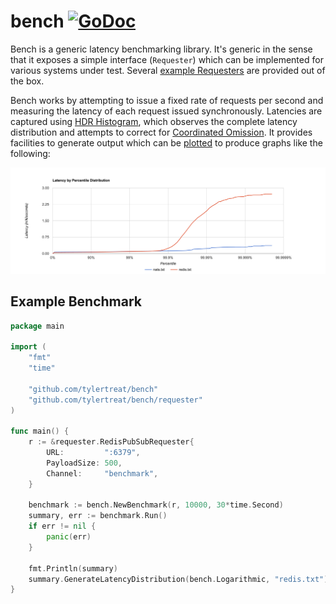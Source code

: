 # bench [![GoDoc](https://godoc.org/github.com/tylertreat/bench?status.svg)](https://godoc.org/github.com/tylertreat/bench)

Bench is a generic latency benchmarking library. It's generic in the sense that it exposes a simple interface (`Requester`) which can be implemented for various systems under test. Several [example Requesters](https://github.com/tylertreat/bench/tree/master/requester) are provided out of the box.

Bench works by attempting to issue a fixed rate of requests per second and measuring the latency of each request issued synchronously. Latencies are captured using [HDR Histogram](https://github.com/codahale/hdrhistogram), which observes the complete latency distribution and attempts to correct for [Coordinated Omission](https://groups.google.com/forum/#!msg/mechanical-sympathy/icNZJejUHfE/BfDekfBEs_sJ). It provides facilities to generate output which can be [plotted](http://hdrhistogram.github.io/HdrHistogram/plotFiles.html) to produce graphs like the following:

![Latency Distribution](distribution.png)

## Example Benchmark

```go
package main

import (
	"fmt"
	"time"

	"github.com/tylertreat/bench"
	"github.com/tylertreat/bench/requester"
)

func main() {
	r := &requester.RedisPubSubRequester{
		URL:         ":6379",
		PayloadSize: 500,
		Channel:     "benchmark",
	}

	benchmark := bench.NewBenchmark(r, 10000, 30*time.Second)
	summary, err := benchmark.Run()
	if err != nil {
		panic(err)
	}

	fmt.Println(summary)
	summary.GenerateLatencyDistribution(bench.Logarithmic, "redis.txt")
}
```
